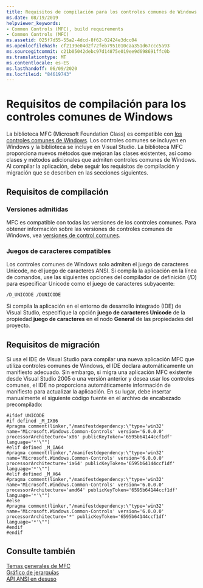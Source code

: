 ```yaml
---
title: Requisitos de compilación para los controles comunes de Windows
ms.date: 08/19/2019
helpviewer_keywords:
- Common Controls (MFC), build requirements
- Common Controls (MFC)
ms.assetid: 025f7d55-55a2-4dcd-8f62-02424e3dcc04
ms.openlocfilehash: cf2139e04d2f72feb7951010caa351d67ccc5a93
ms.sourcegitcommit: c21b05042debc97d14875e019ee9d698691ffc0b
ms.translationtype: MT
ms.contentlocale: es-ES
ms.lasthandoff: 06/09/2020
ms.locfileid: "84619743"
---
```

# <a name="build-requirements-for-windows-common-controls"></a>Requisitos de compilación para los controles comunes de Windows

La biblioteca MFC (Microsoft Foundation Class) es compatible con [los controles comunes de Windows](/windows/win32/controls/common-controls-intro). Los controles comunes se incluyen en Windows y la biblioteca se incluye en Visual Studio. La biblioteca MFC proporciona nuevos métodos que mejoran las clases existentes, así como clases y métodos adicionales que admiten controles comunes de Windows. Al compilar la aplicación, debe seguir los requisitos de compilación y migración que se describen en las secciones siguientes.

## <a name="compilation-requirements"></a>Requisitos de compilación

### <a name="supported-versions"></a>Versiones admitidas

MFC es compatible con todas las versiones de los controles comunes. Para obtener información sobre las versiones de controles comunes de Windows, vea [versiones de control comunes](/windows/win32/controls/common-control-versions).

### <a name="supported-character-sets"></a>Juegos de caracteres compatibles

Los controles comunes de Windows solo admiten el juego de caracteres Unicode, no el juego de caracteres ANSI. Si compila la aplicación en la línea de comandos, use las siguientes opciones del compilador de definición (/D) para especificar Unicode como el juego de caracteres subyacente:

```
/D_UNICODE /DUNICODE
```

Si compila la aplicación en el entorno de desarrollo integrado (IDE) de Visual Studio, especifique la opción **juego de caracteres Unicode** de la propiedad **juego de caracteres** en el nodo **General** de las propiedades del proyecto.

## <a name="migration-requirements"></a>Requisitos de migración

Si usa el IDE de Visual Studio para compilar una nueva aplicación MFC que utiliza controles comunes de Windows, el IDE declara automáticamente un manifiesto adecuado. Sin embargo, si migra una aplicación MFC existente desde Visual Studio 2005 o una versión anterior y desea usar los controles comunes, el IDE no proporciona automáticamente información de manifiesto para actualizar la aplicación. En su lugar, debe insertar manualmente el siguiente código fuente en el archivo de encabezado precompilado:

```
#ifdef UNICODE
#if defined _M_IX86
#pragma comment(linker,"/manifestdependency:\"type='win32' name='Microsoft.Windows.Common-Controls' version='6.0.0.0' processorArchitecture='x86' publicKeyToken='6595b64144ccf1df' language='*'\"")
#elif defined _M_IA64
#pragma comment(linker,"/manifestdependency:\"type='win32' name='Microsoft.Windows.Common-Controls' version='6.0.0.0' processorArchitecture='ia64' publicKeyToken='6595b64144ccf1df' language='*'\"")
#elif defined _M_X64
#pragma comment(linker,"/manifestdependency:\"type='win32' name='Microsoft.Windows.Common-Controls' version='6.0.0.0' processorArchitecture='amd64' publicKeyToken='6595b64144ccf1df' language='*'\"")
#else
#pragma comment(linker,"/manifestdependency:\"type='win32' name='Microsoft.Windows.Common-Controls' version='6.0.0.0' processorArchitecture='*' publicKeyToken='6595b64144ccf1df' language='*'\"")
#endif
#endif
```

## <a name="see-also"></a>Consulte también

[Temas generales de MFC](general-mfc-topics.md)<br/>
[Gráfico de jerarquías](hierarchy-chart.md)<br/>
[API ANSI en desuso](deprecated-ansi-apis.md)
